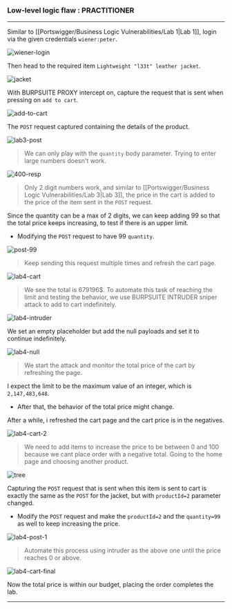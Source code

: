 
### Low-level logic flaw : PRACTITIONER

---

Similar to [[Portswigger/Business Logic Vulnerabilities/Lab 1|Lab 1]], login via the given credentials `wiener:peter`.

![wiener-login](./screenshots/wiener-login.png)

Then head to the required item `Lightweight "l33t" leather jacket`.

![jacket](./screenshots/jacker.png)


With BURPSUITE PROXY intercept on, capture the request that is sent when pressing on `add to cart`.

![add-to-cart](./screenshots/add-to-cart.png)

The `POST` request captured containing the details of the product.

![lab3-post](./screenshots/lab3-post.png)

> We can only play with the `quantity` body parameter. Trying to enter large numbers doesn't work.

![400-resp](./screenshots/400-resp.png)

> Only 2 digit numbers work, and similar to [[Portswigger/Business Logic Vulnerabilities/Lab 3|Lab 3]], the price in the cart is added to the price of the item sent in the `POST` request.

Since the quantity can be a max of 2 digits, we can keep adding 99 so that the total price keeps increasing, to test if there is an upper limit.
- Modifying the `POST` request to have 99 `quantity`.

![post-99](./screenshots/post-99.png)

> Keep sending this request multiple times and refresh the cart page.

![lab4-cart](./screenshots/lab4-cart.png)

> We see the total is 679196$. To automate this task of reaching the limit and testing the behavior, we use BURPSUITE INTRUDER sniper attack to add to cart indefinitely.

![lab4-intruder](./screenshots/lab4-intruder.png)

We set an empty placeholder but add the null payloads and set it to continue indefinitely.

![lab4-null](./screenshots/lab4-null.png)

> We start the attack and monitor the total price of the cart by refreshing the page.

I expect the limit to be the maximum value of an integer, which is `2,147,483,648`.
- After that, the behavior of the total price might change.

After a while, i refreshed the cart page and the cart price is in the negatives.

![lab4-cart-2](./screenshots/lab4-cart-2.png)

> We need to add items to increase the price to be between 0 and 100 because we cant place order with a negative total. Going to the home page and choosing another product.

![tree](./screenshots/tree.png)

Capturing the `POST` request that is sent when this item is sent to cart is exactly the same as the `POST` for the jacket, but with `productId=2` parameter changed.
- Modify the `POST` request and make the `productId=2` and the `quantity=99` as well to keep increasing the price.

![lab4-post-1](./screenshots/lab4-post-1.png)

> Automate this process using intruder as the above one until the price reaches 0 or above.

![lab4-cart-final](./screenshots/lab4-cart-final.png)

Now the total price is within our budget, placing the order completes the lab.

---
